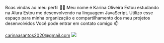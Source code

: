 Boas vindas ao meu perfil 💙💙
Meu nome é Karina Oliveira
Estou estudando na Alura
Estou me desenvolvendo na linguagem JavaScript.
Utilizo esse espaço para minha organização e compartilhamento dos meu projetos desenvolvidos
Você pode entrar em contato comigo 📫

carinaasantos2020@gmail.com
![](https://images.app.goo.gl/iwfRULQeXAohKUE1A)
